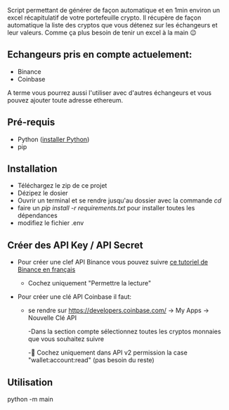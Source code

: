 Script permettant de générer de façon automatique et en 1min environ un excel récapitulatif de votre portefeuille crypto.
Il récupère de façon automatique la liste des cryptos que vous détenez sur les échangeurs et leur valeurs.
Comme ça plus besoin de tenir un excel à la main 😉


## Echangeurs pris en compte actuelement:
- Binance
- Coinbase

A terme vous pourrez aussi l'utiliser avec d'autres échangeurs et vous pouvez ajouter toute adresse ethereum.

## Pré-requis
- Python ([installer Python](https://www.python.org/downloads/))
- pip

## Installation
- Téléchargez le zip de ce projet
- Dézipez le dosier
- Ouvrir un terminal et se rendre jusqu'au dossier avec la commande *cd*
- faire un *pip install -r requirements.txt* pour installer toutes les dépendances
- modifiez le fichier .env

## Créer des API Key / API Secret

- Pour créer une clef API Binance vous pouvez suivre [ce tutoriel de Binance en français](https://www.binance.com/fr/support/faq/360002502072)
  - Cochez uniquement "Permettre la lecture"
  
- Pour créer une clé API Coinbase il faut:
  - se rendre sur https://developers.coinbase.com/ -> My Apps -> Nouvelle Clé API
  
    -Dans la section compte sélectionnez toutes les cryptos monnaies que vous souhaitez suivre
    
    -🔐 Cochez uniquement dans API v2 permission la case "wallet:account:read" (pas besoin du reste)

## Utilisation
  python -m main
  
